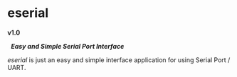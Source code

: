 # eserial

**v1.0**

&nbsp;
***Easy and Simple Serial Port Interface***
&nbsp;

*eserial* is just an easy and simple interface application for using Serial Port / UART.
